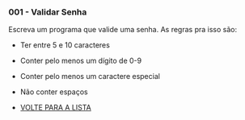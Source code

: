

### 001 - Validar Senha

Escreva um programa que valide uma senha. As regras pra isso são:

- Ter entre 5 e 10 caracteres
- Conter pelo menos um dígito de 0-9
- Conter pelo menos um caractere especial
- Não conter espaços


- [VOLTE PARA A LISTA](../README.md)
